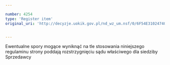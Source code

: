 ```yaml
---

number: 4254
type: 'Register item'
original_uri: 'http://decyzje.uokik.gov.pl/nd_wz_um.nsf/0/6F54E31024740955C1257B1600346294?OpenDocument'


---
```


Ewentualne spory mogące wyniknąć na tle stosowania niniejszego regulaminu strony poddają rozstrzygnięciu sądu właściwego dla siedziby Sprzedawcy
